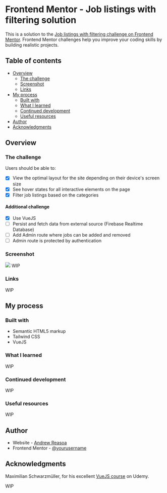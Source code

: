 # Frontend Mentor - Job listings with filtering solution

This is a solution to the [Job listings with filtering challenge on Frontend Mentor](https://www.frontendmentor.io/challenges/job-listings-with-filtering-ivstIPCt). Frontend Mentor challenges help you improve your coding skills by building realistic projects. 

## Table of contents

- [Overview](#overview)
  - [The challenge](#the-challenge)
  - [Screenshot](#screenshot)
  - [Links](#links)
- [My process](#my-process)
  - [Built with](#built-with)
  - [What I learned](#what-i-learned)
  - [Continued development](#continued-development)
  - [Useful resources](#useful-resources)
- [Author](#author)
- [Acknowledgments](#acknowledgments)

## Overview

### The challenge

Users should be able to:

- [x] View the optimal layout for the site depending on their device's screen size
- [x] See hover states for all interactive elements on the page
- [x] Filter job listings based on the categories

#### Additional challenge

- [x] Use VueJS
- [ ] Persist and fetch data from external source (Firebase Realtime Database)
- [ ] Add Admin route where jobs can be added and removed
- [ ] Admin route is protected by authentication

### Screenshot

![](./screenshot.jpg)
WIP

### Links

WIP

## My process

### Built with

- Semantic HTML5 markup
- Tailwind CSS
- VueJS

### What I learned

WIP

### Continued development

WIP

### Useful resources

WIP

## Author

- Website - [Andrew Reasoa](https://www.andrewreasoa.com)
- Frontend Mentor - [@yourusername](https://www.frontendmentor.io/profile/yourusername)

## Acknowledgments
Maximilian Schwarzmüller, for his excellent [VueJS course](https://www.udemy.com/course/vuejs-2-the-complete-guide) on Udemy.

WIP
